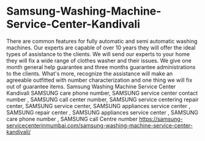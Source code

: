 # Samsung-Washing-Machine-Service-Center-Kandivali
There are common features for fully automatic and semi automatic washing machines. Our experts are capable of over 10 years they will offer the ideal types of assistance to the clients. We will send our experts to your home they will fix a wide range of clothes washer and their issues. We give one month general help guarantee and three months guarantee administrations to the clients. What's more, recognize the assistance will make an agreeable outfitted with number characterization and one thing we will fix out of guarantee items. Samsung Washing Machine Service Center Kandivali SAMSUNG care phone number, SAMSUNG service center contact number , SAMSUNG call center number, SAMSUNG service centering repair center, SAMSUNG service center, SAMSUNG appliances service center , SAMSUNG repair center  , SAMSUNG appliances service center , SAMSUNG care phone number , SAMSUNG call Centre number    https://samsung-servicecenterinmumbai.com/samsung-washing-machine-service-center-kandivali/
